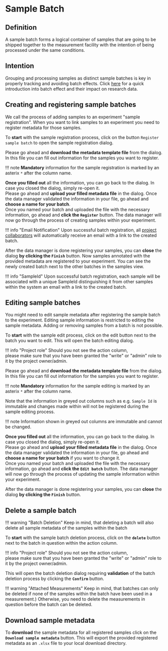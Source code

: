 # Sample Batch
[//]: # (What is a sample batch?)
## Definition

A sample batch forms a logical container of samples that are going to be shipped together to the
measurement facility with the intention of being processed under the same conditions.

[//]: # (What is the purpose of grouping samples into batches?)
## Intention 

Grouping and processing samples as distinct sample batches is key in properly tracking and avoiding batch effects.
Click [here](https://pmc.ncbi.nlm.nih.gov/articles/PMC3880143/) for a quick introduction into batch effect and their impact on research data. 

[//]: # (How do I add samples to my experiment?)
## Creating and registering sample batches

We call the process of adding samples to an experiment "sample registration". 
When you want to link samples to an experiment you need to register metadata for those samples.

To **start** with the sample registration process, click on the button `Register sample batch` to open the sample registration dialog.

Please go ahead and **download the metadata template file** from the dialog.
In this file you can fill out information for the samples you want to register. 

!!! note
    **Mandatory** information for the sample registration is marked by an asterix `*` after the column name.

**Once you filled out** all the information, you can go back to the dialog. In case you closed the dialog, simply re-open it.
</br>
Please go ahead and **upload your filled metadata file** in the dialog.
Once the data manager validated the information in your file,
go ahead and **choose a name for your batch**.
</br>
Once you named your batch and uploaded the file with the necessary information, go ahead and **click the
`Register`** button. The data manager will now go through the process of creating samples within your
experiment.

!!! info "Email Notification"
    Upon successful batch registration,
    all [project collaborators](../project/project_access.md#add-collaborator) will automatically receive
    an email with a link to the created batch.

After the data manager is done registering your samples, you can **close** the dialog **by clicking the
`Finish`** button.
Now samples annotated with the provided metadata are registered to your experiment. You can see the
newly created batch next to the other batches in the samples view.

!!! info "SampleId"
    Upon successful batch registration, each sample will be associated with a unique SampleId 
    distinguishing it from other samples within the system
    an email with a link to the created batch.

[//]: # (How do I edit existing samples in my experiment?)
## Editing sample batches

You might need to edit sample metadata after registering the sample batch to the experiment.
Editing sample information is restricted to editing the sample metadata. Adding or removing samples from a batch is not possible.

To **start** with the sample edit process, click on the edit button next to the batch you want to edit. This will open the batch editing dialog.

!!! info "Project role"
    Should you not see the action column,   
    please make sure that you have been granted the "write" or "admin" role to it by the project owner/admin.

Please go ahead and **download the metadata template file** from the dialog.
In this file you can fill out information for the samples you want to register. 

!!! note
    **Mandatory** information for the sample editing is marked by an asterix `*` after the column name.

Note that the information in greyed out columns such as e.g. `Sample Id` is immutable and changes made within will not be registered during the sample editing process.

!!! note
    Information shown in greyed out columns are immutable and cannot be changed. 

**Once you filled out** all the information, you can go back to the dialog. In case you closed the dialog, simply re-open it.
</br>
Please go ahead and **upload your filled metadata file** in the dialog.
Once the data manager validated the information in your file,
go ahead and **choose a name for your batch** if you want to change it.
</br>
Once you named your batch and uploaded the file with the necessary information, go ahead and **click the
`Edit batch`** button. The data manager will now go through the process of updating the sample information within your
experiment.

After the data manager is done registering your samples, you can **close** the dialog **by clicking the
`Finish`** button.

[//]: # (How do I delete existing samples in my experiment?)
## Delete a sample batch

!!! warning "Batch Deletion"
    Keep in mind, that deleting a batch will also delete all sample metadata of the samples within the batch

To **start** with the sample batch deletion process, click on the **`delete`** button next to the batch in question within the action column.

!!! info "Project role"
    Should you not see the action column,   
    please make sure that you have been granted the "write" or "admin" role to it by the project owner/admin.

This will open the batch deletion dialog requiring **validation** of the batch deletion process by clicking the **`Confirm`** button.

!!! warning "Attached Measurements"
    Keep in mind, that batches can only be deleted if none of the samples within the batch have been used in a measurement.)
    Otherwise, you need to delete the measurements in question before the batch can be deleted.

[//]: # (How do I download sample metadata)
## Download sample metadata

To **download** the sample metadata for all registered samples click on the **`Download sample metadata`** button.
This will export the provided registered metadata as an `.xlsx` file to your local download directory.

